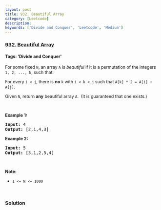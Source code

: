 ```yaml
---
layout: post
title: 932. Beautiful Array
category: [Leetcode]
description: 
keywords: ['Divide and Conquer', 'Leetcode', 'Medium']
---
```

### [932. Beautiful Array](https://leetcode.com/problems/beautiful-array)

#### Tags: 'Divide and Conquer'

<div class="content__u3I1 question-content__JfgR"><div><p>For some fixed <code>N</code>, an array <code>A</code> is <em>beautiful</em> if it is a permutation of the integers <code>1, 2, ..., N</code>, such that:</p>
<p>For every <code>i &lt; j</code>, there is <strong>no</strong> <code>k</code> with <code>i &lt; k &lt; j</code> such that <code>A[k] * 2 = A[i] + A[j]</code>.</p>
<p>Given <code>N</code>, return <strong>any</strong> beautiful array <code>A</code>.  (It is guaranteed that one exists.)</p>
<p> </p>
<p><strong>Example 1:</strong></p>
<pre><strong>Input: </strong><span id="example-input-1-1">4</span>
<strong>Output: </strong><span id="example-output-1">[2,1,4,3]</span>
</pre>
<div>
<p><strong>Example 2:</strong></p>
<pre><strong>Input: </strong><span id="example-input-2-1">5</span>
<strong>Output: </strong><span>[3,1,2,5,4]</span></pre>
<p> </p>
</div>
<p><strong>Note:</strong></p>
<ul>
<li><code>1 &lt;= N &lt;= 1000</code></li>
</ul>
<div>
<div> </div>
</div></div></div>

### Solution
